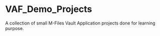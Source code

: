# VAF_Demo_Projects
A collection of small M-Files Vault Application projects done for learning purpose.
